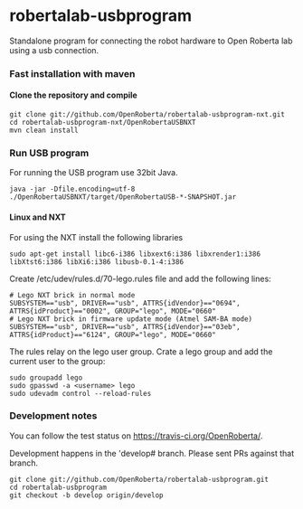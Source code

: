 # robertalab-usbprogram
Standalone program for connecting the robot hardware to Open Roberta lab using
a usb connection.


### Fast installation with maven

#### Clone the repository and compile

    git clone git://github.com/OpenRoberta/robertalab-usbprogram-nxt.git
    cd robertalab-usbprogram-nxt/OpenRobertaUSBNXT
    mvn clean install


### Run USB program
For running the USB program use 32bit Java.

    java -jar -Dfile.encoding=utf-8 ./OpenRobertaUSBNXT/target/OpenRobertaUSB-*-SNAPSHOT.jar

#### Linux and NXT
For using the NXT install the following libraries

    sudo apt-get install libc6-i386 libxext6:i386 libxrender1:i386 libXtst6:i386 libXi6:i386 libusb-0.1-4:i386
    
Create /etc/udev/rules.d/70-lego.rules file and add the following lines:

    # Lego NXT brick in normal mode
    SUBSYSTEM=="usb", DRIVER=="usb", ATTRS{idVendor}=="0694", ATTRS{idProduct}=="0002", GROUP="lego", MODE="0660"
    # Lego NXT brick in firmware update mode (Atmel SAM-BA mode)
    SUBSYSTEM=="usb", DRIVER=="usb", ATTRS{idVendor}=="03eb", ATTRS{idProduct}=="6124", GROUP="lego", MODE="0660"

The rules relay on the lego user group. Crate a lego group and add the current user to the group:

    sudo groupadd lego
    sudo gpasswd -a <username> lego
    sudo udevadm control --reload-rules

### Development notes

You can follow the test status on https://travis-ci.org/OpenRoberta/.

Development happens in the 'develop# branch. Please sent PRs against that
branch.

    git clone git://github.com/OpenRoberta/robertalab-usbprogram.git
    cd robertalab-usbprogram
    git checkout -b develop origin/develop
